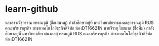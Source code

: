# learn-github

นางสาวณัฐวรรณ พรรณวุฒิ (ชื่อเล่นหมู) กำลังศึกษาอยู่ที่ มหาวิทยาลัยราชมงคลสุวรรณภูมิ RUS คณะบริหารธุรกิจ สาขาเทคโนโลยีธุรกิจดิจิทัล  ห้องDT16621N 
นายจีรายุ ไชยมาต (ชื่อพีม) กำลังศึกษาอยู่ที่ มหาวิทยาลัยราชมงคลสุวรรณภูมิ RUS คณะบริหารธุรกิจ สาขาเทคโนโลยีธุรกิจดิจิทัล ห้องDT16621N
